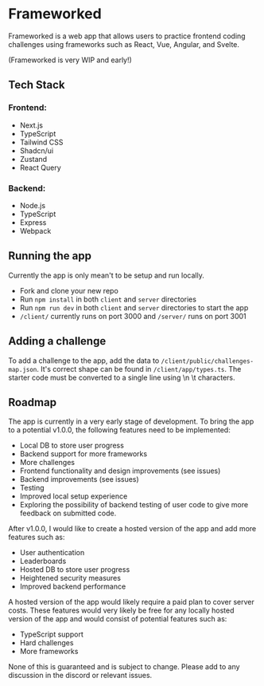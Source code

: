 # Frameworked


Frameworked is a web app that allows users to practice frontend coding challenges using frameworks such as React, Vue, Angular, and Svelte.

(Frameworked is very WIP and early!)

## Tech Stack

### Frontend:

-   Next.js
-   TypeScript
-   Tailwind CSS
-   Shadcn/ui
-   Zustand
-   React Query

### Backend:

-   Node.js
-   TypeScript
-   Express
-   Webpack

## Running the app

Currently the app is only mean't to be setup and run locally.

-   Fork and clone your new repo
-   Run `npm install` in both `client` and `server` directories
-   Run `npm run dev` in both `client` and `server` directories to start the app
-   `/client/` currently runs on port 3000 and `/server/` runs on port 3001

## Adding a challenge

To add a challenge to the app, add the data to `/client/public/challenges-map.json`. It's correct shape can be found in `/client/app/types.ts`. The starter code must be converted to a single line using \n \t characters.

## Roadmap

The app is currently in a very early stage of development. To bring the app to a potential v1.0.0, the following features need to be implemented:

-   Local DB to store user progress
-   Backend support for more frameworks
-   More challenges
-   Frontend functionality and design improvements (see issues)
-   Backend improvements (see issues)
-   Testing
-   Improved local setup experience
-   Exploring the possibility of backend testing of user code to give more feedback on submitted code.

After v1.0.0, I would like to create a hosted version of the app and add more features such as:

-   User authentication
-   Leaderboards
-   Hosted DB to store user progress
-   Heightened security measures
-   Improved backend performance

A hosted version of the app would likely require a paid plan to cover server costs. These features would very likely be free for any locally hosted version of the app and would consist of potential features such as:

-   TypeScript support
-   Hard challenges
-   More frameworks

None of this is guaranteed and is subject to change. Please add to any discussion in the discord or relevant issues.
